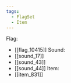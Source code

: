 ```yaml
---
tags:
  - FlagSet
  - Item
---
```

Flag:
- [[flag_10415]]
Sound:
- [[sound_17]]
- [[sound_43]]
- [[sound_44]]
Item:
- [[item_831]]
